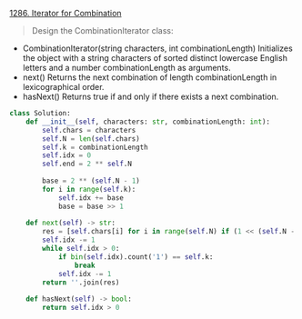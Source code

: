 [1286. Iterator for Combination](https://leetcode.com/problems/iterator-for-combination)

> Design the CombinationIterator class:

- CombinationIterator(string characters, int combinationLength) Initializes the object with a string characters of sorted distinct lowercase English letters and a number combinationLength as arguments.
- next() Returns the next combination of length combinationLength in lexicographical order.
- hasNext() Returns true if and only if there exists a next combination.

```python
class Solution:
    def __init__(self, characters: str, combinationLength: int): 
        self.chars = characters 
        self.N = len(self.chars) 
        self.k = combinationLength 
        self.idx = 0 
        self.end = 2 ** self.N 
         
        base = 2 ** (self.N - 1) 
        for i in range(self.k): 
            self.idx += base 
            base = base >> 1 
            
    def next(self) -> str: 
        res = [self.chars[i] for i in range(self.N) if (1 << (self.N - 1 -i)) & self.idx] 
        self.idx -= 1 
        while self.idx > 0: 
            if bin(self.idx).count('1') == self.k: 
                break 
            self.idx -= 1 
        return ''.join(res) 
             
    def hasNext(self) -> bool: 
        return self.idx > 0
```